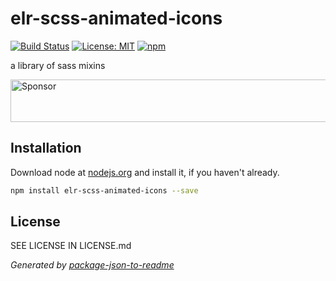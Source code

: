 # elr-scss-animated-icons

[![Build Status](https://travis-ci.org/Beth3346/elr-scss-animated-icons.svg?branch=master)](https://travis-ci.org/Beth3346/elr-scss-animated-icons)
[![License: MIT](https://img.shields.io/badge/License-MIT-yellow.svg)](https://opensource.org/licenses/MIT)
[![npm](https://img.shields.io/npm/dm/elr-scss-animated-icons.svg?style=flat)]()

a library of sass mixins

<a target='_blank' rel='nofollow' href='https://app.codesponsor.io/link/WQoMZ89hEDJBYaUN6DNr2Xrq/Beth3346/elr-scss-animated-icons'>
  <img alt='Sponsor' width='888' height='68' src='https://app.codesponsor.io/embed/WQoMZ89hEDJBYaUN6DNr2Xrq/Beth3346/elr-scss-animated-icons.svg' />
</a>

## Installation

Download node at [nodejs.org](http://nodejs.org) and install it, if you haven't already.

```sh
npm install elr-scss-animated-icons --save
```

## License

SEE LICENSE IN LICENSE.md

_Generated by [package-json-to-readme](https://github.com/zeke/package-json-to-readme)_
